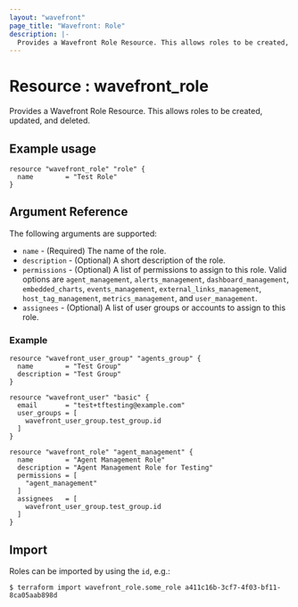 ```yaml
---
layout: "wavefront"
page_title: "Wavefront: Role"
description: |-
  Provides a Wavefront Role Resource. This allows roles to be created, updated, and deleted.
---
```


# Resource : wavefront_role

Provides a Wavefront Role Resource. This allows roles to be created, updated, and deleted.

## Example usage

```hcl
resource "wavefront_role" "role" {
  name        = "Test Role"
}
```

## Argument Reference

The following arguments are supported:

* `name` - (Required) The name of the role.
* `description` - (Optional) A short description of the role.
* `permissions` - (Optional) A list of permissions to assign to this role. Valid options are
  `agent_management`, `alerts_management`, `dashboard_management`, `embedded_charts`, `events_management`, `external_links_management`,
  `host_tag_management`, `metrics_management`, and `user_management`.
* `assignees` - (Optional) A list of user groups or accounts to assign to this role.

### Example

```hcl
resource "wavefront_user_group" "agents_group" {
  name        = "Test Group"
  description = "Test Group"
}

resource "wavefront_user" "basic" {
  email       = "test+tftesting@example.com"
  user_groups = [
    wavefront_user_group.test_group.id
  ]
}

resource "wavefront_role" "agent_management" {
  name        = "Agent Management Role"
  description = "Agent Management Role for Testing"
  permissions = [
    "agent_management"
  ]
  assignees   = [
    wavefront_user_group.test_group.id
  ]
}
```

## Import

Roles can be imported by using the `id`, e.g.:

```
$ terraform import wavefront_role.some_role a411c16b-3cf7-4f03-bf11-8ca05aab898d
```